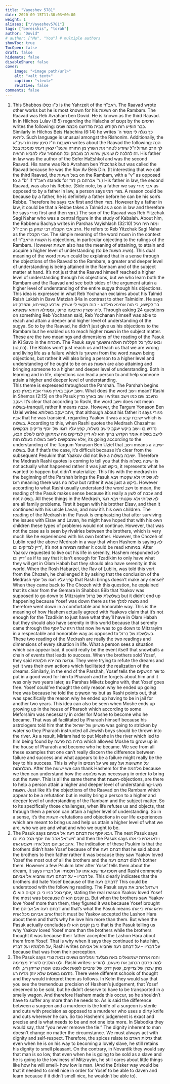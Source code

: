 ```yaml
---
title: "Vayeshev 5781"
date: 2020-09-15T11:30:03+00:00
weight: 1
aliases: ["/Vayeshev5781"]
tags: ["bereishis", "torah"]
author: "Dovid"
# author: ["Me", "You"] # multiple authors
showToc: true
TocOpen: false
draft: false
hidemeta: false
disableShare: false
cover:
    image: "<image path/url>"
    alt: "<alt text>"
    caption: "<text>"
    relative: false
comments: false
---
```

1) This Shabbos כ"ו כסלו is the Yahrzeit of the ראב"ד. The Raavad wrote other works but he is most known for his השגות on the Rambam.
The Raavad was Reb Avraham ben Dovid. He is known as the third Raavad. In in Hilchos Lulav (8:5) regarding the Halacha of נקטם by the הדסים writes the following: כבר הופיע רוח הקודש בבית מדרשנו מכמה שנים. Similarly in Hilchos Beis Habchira (6:14) he writes כך נגלה לי מסוד ה' ליראיו. Such language is unusual amongst the Rishonim.
Additionally, the רשב"א in תשובות ח"ז סימן שנז writes about the Raavad the following: הנה לך הרב הגדול ז"ל שיודע לטהר את השרץ מן התורה ואעפ"י שאין דעתי סומכת בכל זה להלכה לו שומעין שהוא רב מובהק וכל המחמיר עליו להביא הראיה.
His father in law was the author of the Sefer HaEshkol and was the second Raavad. His name was Reb Avraham ben Yitzchak but was called the Raavad because he was the Rav Av Beis Din. (It interesting that we call the third Raavad, the בעל השגות on the Rambam, with a “v” as opposed to a “b” if ראב"ד stands for ר' אברהם בן דוד.) His father in law, the second Raavad, was also his Rebbe. (Side note, by a father we say אבי מורי as opposed to by a father in law, a person says מורי חמי. A reason could be because by a father, he is definitely a father before he can be his son’s Rebbe. Therefore he says אבי first and then מורי. However by a father in law, it could be that a Rebbe takes a Talmid as a son in law and therefore he says מורי first and then חמי.)
The son of the Raavad was Reb Yitzchak Sagi Nahar who was a central figure in the study of Kabalah. About him, the Rabbenu Bachya writes in Parshas Vayishlach (32:10) ומזה היה רגיל הרב אבי הקבלה רבי יצחק בן הרב ז"ל. He refers to Reb Yitzchak Sagi Nahar as the אבי הקבלה.
The simple meaning of the word השגות in the context of השגות הראב"ד is objections, in particular objecting to the rulings of the Rambam. However השגות also has the meaning of attaining, to attain and acquire a higher level of understanding (to be משיג השגות). This dual meaning of the word השגות could be explained that in a sense through the objections of the Raavad to the Rambam, a greater and deeper level of understanding is being attained in the Rambam and of the subject matter at hand. It’s not just that the Raavad himself reached a higher level of understanding through his objections, but we who learn both the Rambam and the Raavad and see both sides of the argument attain a higher level of understanding of the entire sugya though his objections.  
This idea is expressed in what Reb Yochanan exclaims about his Talmid Reish Lakish in Bava Metziah 84a in contrast to other Talmidim. He says בר לקישא, כי הוה אמינא מילתא - הוה מקשי לי עשרין וארבע קושייתא, ומפרקינא ליה עשרין וארבעה פרוקי, וממילא רווחא שמעתא. Through asking 24 questions on something Reb Yochanan said, Reb Yochanan himself was able to reach and attain a deeper and higher level of understanding of the sugya. So to by the Raavad, he didn’t just give us his objections to the Rambam but he enabled us to reach higher השגות in the subject matter.
These are the two meanings and dimensions of the reading of the Pasuk in Ki Savo in the תוכחה. The Pasuk says ובאו עליך כל הקללות האלה והשיגוך (כח,טו). The Klalos won’t just reach us and teach us that we are wrong and living life as a failure which is והשיגוך from the word השגות being objections, but rather it will also bring a person to a higher level and understanding of he ought to be on as השגות are also attaining and bringing someone to a higher and deeper level of understanding. Both in learning and in life, objections can lead a person to and help someone attain a higher and deeper level of understanding.  
This theme is expressed throughout the Parshah. The Parshah begins וישב יעקב בארץ מגורי אביו בארץ כנען. What does the word וישב mean? Rashi in Shemos (2:15) on the Pasuk וישב בארץ מדין writes נתעכב שם כמו וישב יעקב. It’s clear that according to Rashi, the word וישב does not mean בשלוה-tranquil, rather it means עכבה. However, the Targum Yonason Ben Uziel writes ויתב יעקב בשלותא, that although about his father it says מגורי אביו that he was transient, regarding Yaakov it was a ישיבת קבע which is בשלוה.
According to this, when Rashi quotes the Medrash Chazalועוד נדרש בו וישב ביקש יעקב לישב בשלוה, קפץ עליו רוגזו של יוסף צדיקים מבקשים לישב בשלוה אומר הקדוש ברוך הוא לא דיין לצדיקים מה שמתוקן להם לעולם הבא, אלא שמבקשים לישב בשלוה בעולם הזה, its going according to the understanding of the Targum Yonason Ben Uziel that וישב means a ישיבה בשלוה. But if that’s the case, it’s difficult because it’s clear from the subsequent Pesukim that Yaakov did not live a ישיבה בשלוה. Therefore the Medrash Rashi quotes is coming to tell you that this ישיבה בשלוה is not actually what happened rather it was just ביקש, it represents what he wanted to happen but didn’t materialize. This fits with the medrash in the beginning of the Parshah brings the Pasuk לא שלותי ולא שקטתי ויבא רוגז meaning there was no שלוה but rather it was just a ביקש.
However according to what Rashi usually understand the word וישב to mean, the reading of the Pasuk makes sense because it’s really a לשון of עכבה and not בשלוה.
All these things in the Medrash, לא שלותי ולא שקטתי ויבא רוגז are all family problems. First it began with his brother Eisav, and then it continued with his uncle Lavan, and now it’s his own children. The reading of the Medrash in the Pasuk is emphasizing that after surviving the issues with Eisav and Lavan, he might have hoped that with his own children these types of problems would not continue. However, that was not the case as is seen by rivalries between the brothers, which is very much like he experienced with his own brother.
However, the Chozeh of Lublin read the above Medrash in a way that when Hashem is saying לא דיין לצדיקים וכו', it’s not a תמיהה rather it could be read בניחותא. After Yaakov requested to live out his life in serenity, Hashem responded לא דיין וכו' as if to say that it isn’t enough for Tzadikim to only have what they will get in Olam Habah but they should also have serenity in this world.
When the Rosh Habarzel, the Rav of Lublin, was told this vort from the Chozeh, he challenged it by asking that the conclusion of the Medrash קפץ עליו רוגזו של יוסף that Rashi brings doesn’t make any sense?
When they came back to The Chozeh with this question, he explained that its clear from the Gemara in Shabbos 89b that Yaakov was supposed to go down to Mitzrayim בשלשלת של ברזל but it didn’t end up happening because Yosef was down there as the משנה למלך and therefore went down in a comfortable and honorable way. This is the meaning of how Hashem actually agreed with Yaakovs claim that it’s not enough for the Tzadikim to just have what they’ll have in Olam Habah but they should also have serenity in this world because that serenity came through the רוגזו של יוסף that now he was to go down to Mitzrayim in a respectable and honorable way as opposed to בשלשלת של ברזל.
These two reading of the Medrash are really the two readings and dimensions of every situation in life. What a person sees a situation which can appear bad, it could really be the event itself that snowballs a chain of events that leads to success. When the brothers sold Yosef, they said ונראה מה יהיו חלמתיו. They were trying to refute the dreams and yet it was their own actions which facilitated the realization of the dreams.
Similarly, in the end of the Parshah, Yosef tells the שר המשקים to put in a good word for him to Pharaoh and he forgets about him and it was only two years later, as Parshas Miketz begins with, that Yosef goes free. Yosef could’ve thought the only reason why he ended up going free was because he told the שר המשקים but as Rashi points out, that was specifically the reason why he ended up having to be in jail for another two years.
This idea can also be seen when Moshe ends up growing up in the house of Pharaoh which according to some Meforshim was necessary in order for Moshe to become who he became. That was all facilitated by Pharaoh himself because his astrologers told him that the מושיען של ישראל was going to stricken by water so they Pharaoh instructed all Jewish boys should be thrown into the river. As a result, Miriam had to put Moshe in the river which led to him being found by בתיה בת פרעה which allowed Moshe to grow up in the house of Pharaoh and become who he became.
 We see from all these examples that one can’t really discern the difference between failure and success and what appears to be a failure might really be the key to his success. This is why in על הנסים we say על התשועות ועל המלחמות. After the ישועה we can thank Hashem for the מלחמה because we then can understand how the מלחמה was necessary in order to bring out the ישועה.
This is all the same theme that השגות-objections, are there to help a person attain a higher and deeper level of understanding-משיג השגות. Just like it’s the objections of the Raavad on the Rambam which appear to be a refutation but in reality bring a person to a higher and deeper level of understanding of the Rambam and the subject matter. So to its specifically those challenges, when life refutes us and objects, that through them a person can attain a higher level of understanding. So in a sense, it’s the השגות-refutations and objections in our life experiences which are meant to bring us and help us attain a higher level of what we are, who we are and what and who we ought to be.
3) The Pasuk says ויבא יוסף את דבתם רעה אל אביהם. The next Pasuk says וישראל אהב את יוסף מכל בניו וכו' and then the Pasuk says ויראו אחיו כי אתו אהב אביהם מכל אחיו וישנאו אתו. The indication of these Psukim is that the brothers didn’t hate Yosef because of the דבתם רעה that he said about the brothers to their father rather it was because they saw Yaakov loved Yosef the most out of all the brothers and the דבתם רעה didn’t bother them.
However a few Psukim later after Yosef tells them about the dream, it says ויוספו עוד שנא אתו על חלמתיו ועל דבריו and Rashi comments על דבריו – על דבתם רעה שהביא אל אביהם. This clearly indicates that the brothers did hate Yosef because of the דבתם רעה?
This could be understood with the following reading. The Pasuk says וישראל אהב את יוסף מכל בניו כי בן זקנים הוא לו, stating the real reason Yaakov loved Yosef the most was because בן זקנים הוא לו. But when the brothers saw Yaakov love Yosef more than them, they figured it was because Yosef brought the דבתם רעה אל אביהם and that’s what the Pasuk means ויראו אחיו כי אתו אהב אביהם מכל אחיו that it must be Yaakov accepted the Lashon Hara about them and that’s why he love him more than them. But when the Pasuk actually concludes כי בן זקנים הוא לו that is the Pasuk telling us why Yaakov loved Yosef more than the brothers while the brothers thought it was because their father accepted the Lashon Hara about them from Yosef. That is why when it says they continued to hate him, על חלמתיו ועל דבריו, Rashi writes על דבריו – על דבתם רעה שהביא אל אביהם because that was from their perception.
4) The Pasuk says והנה ארחת ישמעאלים באה מגלעד וגמליהם נשאים נכאת וצרי ולט הולכים להוריד מצרימה. Rashi writes:
למה פרסם הכתוב את משאם, להודיע מתן שכרן של צדיקים, שאין דרכן של ערביים לשאת אלא נפט ועטרן שריחן רע, ולזה נזדמנו בשמים שלא יוזק מריח רע.
There were different schools of thought and they would interpret them as follows. In Kelm they would say that you see the tremendous precision of Hashem’s judgement, that Yosef deserved to be sold, but he didn’t deserve to have to be transported in a smelly wagon.  And therefore Hashem made this occur, so he shouldn’t have to suffer any more than he needs to. As is said the difference between a surgeon and a murderer is the knife of a surgeon is sterile and cuts with precision as opposed to a murderer who uses a dirty knife and cuts wherever he can. So too Hashem’s judgement is exact and precise and is what needs to be and not one iota more.
 In Slabodka they would say, that “you never remove the tie.”  The dignity inherent to man doesn't change no matter the circumstance.  We must always act with dignity and self-respect. Therefore, the spices relate to גדלות האדם that even when he is on his way to becoming a lovely slave, he still retains his dignity to smell pleasant.
On the contrary, in Novardik  they would say that man is so low, that even when he is going to be sold as a slave and he is going to the lowliness of Mitzrayim, he still cares about little things like how he will smell- how low is man. (And the Brisker way would be that it needed to smell nice in order for Yosef to be able to daven and learn because if it didn’t smell nice, he wouldn’t be able to).
